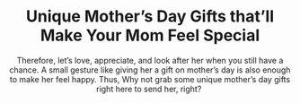 ---
layout: post
title: Unique Mother’s Day Gifts that’ll Make Your Mom Feel Special
subtitle: Therefore, let’s love, appreciate, and look after her when you still have a chance. A small gesture like giving her a gift on mother’s day is also enough to make her feel happy. Thus, Why not grab some unique mother’s day gifts right here to send her, right?&nbsp;
header-img: "img/post/2023/09/copied/undefined-Imgur-7.jpg"
header-style: text
permalink: "/unique-mothers-day-gifts/"
catalog: true
tags:
  - Recipients 
  - Men
---      